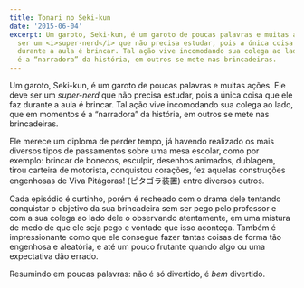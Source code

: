 ```yaml
---
title: Tonari no Seki-kun
date: '2015-06-04'
excerpt: Um garoto, Seki-kun, é um garoto de poucas palavras e muitas ações. Ele deve
  ser um <i>super-nerd</i> que não precisa estudar, pois a única coisa que ele faz
  durante a aula é brincar. Tal ação vive incomodando sua colega ao lado, que em momentos
  é a “narradora” da história, em outros se mete nas brincadeiras.
---
```




Um garoto, Seki-kun, é um garoto de poucas palavras e muitas ações. Ele
deve ser um *super-nerd* que não precisa estudar, pois a única coisa que
ele faz durante a aula é brincar. Tal ação vive incomodando sua colega
ao lado, que em momentos é a “narradora” da história, em outros se mete
nas brincadeiras.

Ele merece um diploma de perder tempo, já havendo realizado os mais
diversos tipos de passamentos sobre uma mesa escolar, como por exemplo:
brincar de bonecos, esculpir, desenhos animados, dublagem, tirou
carteira de motorista, conquistou corações, fez aquelas construções
engenhosas de Viva Pitágoras! (ピタゴラ装置) entre diversos outros.

Cada episódio é curtinho, porém é recheado com o drama dele tentando
conquistar o objetivo da sua brincadeira sem ser pego pelo professor e
com a sua colega ao lado dele o observando atentamente, em uma mistura
de medo de que ele seja pego e vontade que isso aconteça. Também é
impressionante como que ele consegue fazer tantas coisas de forma tão
engenhosa e aleatória, e até um pouco frutante quando algo ou uma
expectativa dão errado.

Resumindo em poucas palavras: não é só divertido, é *bem* divertido.


